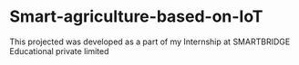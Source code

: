 # Smart-agriculture-based-on-IoT
This projected was developed as a part of my Internship at SMARTBRIDGE Educational private limited
